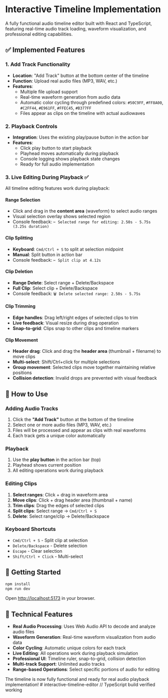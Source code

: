 # Interactive Timeline Implementation

A fully functional audio timeline editor built with React and TypeScript, featuring real-time audio track loading, waveform visualization, and professional editing capabilities.

## ✅ Implemented Features

### 1. **Add Track Functionality**
- **Location**: "Add Track" button at the bottom center of the timeline
- **Function**: Upload real audio files (MP3, WAV, etc.) 
- **Features**:
  - Multiple file upload support
  - Real-time waveform generation from audio data
  - Automatic color cycling through predefined colors: `#50C9FF`, `#FF8A00`, `#C2FF44`, `#E961FF`, `#FFEC45`, `#B377FF`
  - Files appear as clips on the timeline with actual audiowaves

### 2. **Playback Controls**
- **Integration**: Uses the existing play/pause button in the action bar
- **Features**:
  - Click play button to start playback
  - Playhead moves automatically during playback  
  - Console logging shows playback state changes
  - Ready for full audio implementation

### 3. **Live Editing During Playback** ✅
All timeline editing features work during playback:

#### **Range Selection**
- Click and drag in the **content area** (waveform) to select audio ranges
- Visual selection overlay shows selected region
- Console feedback: `✂️ Selected range for editing: 2.50s - 5.75s (3.25s duration)`

#### **Clip Splitting**
- **Keyboard**: `Cmd/Ctrl + S` to split at selection midpoint
- **Manual**: Split button in action bar
- Console feedback: `✂️ Split clip at 4.12s`

#### **Clip Deletion** 
- **Range Delete**: Select range + Delete/Backspace
- **Full Clip**: Select clip + Delete/Backspace
- Console feedback: `🗑️ Delete selected range: 2.50s - 5.75s`

#### **Clip Trimming**
- **Edge handles**: Drag left/right edges of selected clips to trim
- **Live feedback**: Visual resize during drag operation
- **Snap-to-grid**: Clips snap to other clips and timeline markers

#### **Clip Movement**
- **Header drag**: Click and drag the **header area** (thumbnail + filename) to move clips
- **Multi-select**: Shift/Ctrl+click for multiple selections
- **Group movement**: Selected clips move together maintaining relative positions
- **Collision detection**: Invalid drops are prevented with visual feedback

## 🎯 How to Use

### Adding Audio Tracks
1. Click the **"Add Track"** button at the bottom of the timeline
2. Select one or more audio files (MP3, WAV, etc.)
3. Files will be processed and appear as clips with real waveforms
4. Each track gets a unique color automatically

### Playback
1. Use the **play button** in the action bar (top)
2. Playhead shows current position
3. All editing operations work during playback

### Editing Clips
1. **Select ranges**: Click + drag in waveform area
2. **Move clips**: Click + drag header area (thumbnail + name)
3. **Trim clips**: Drag the edges of selected clips
4. **Split clips**: Select range → `Cmd/Ctrl + S`
5. **Delete**: Select range/clip → Delete/Backspace

### Keyboard Shortcuts
- `Cmd/Ctrl + S` - Split clip at selection
- `Delete/Backspace` - Delete selection
- `Escape` - Clear selection
- `Shift/Ctrl + Click` - Multi-select

## 🚀 Getting Started

```bash
npm install
npm run dev
```

Open [http://localhost:5173](http://localhost:5173) in your browser.

## 🎵 Technical Features

- **Real Audio Processing**: Uses Web Audio API to decode and analyze audio files
- **Waveform Generation**: Real-time waveform visualization from audio data
- **Color Cycling**: Automatic unique colors for each track
- **Live Editing**: All operations work during playback simulation
- **Professional UI**: Timeline ruler, snap-to-grid, collision detection
- **Multi-track Support**: Unlimited audio tracks
- **Range-based Operations**: Select specific portions of audio for editing

The timeline is now fully functional and ready for real audio playback implementation! # interactive-timeline-editor
// TypeScript build verified working
